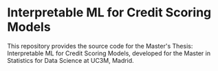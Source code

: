 # Interpretable ML for Credit Scoring Models

This repository provides the source code for the Master's Thesis: Interpretable ML for Credit Scoring Models, developed for the Master in Statistics for Data Science at UC3M, Madrid.